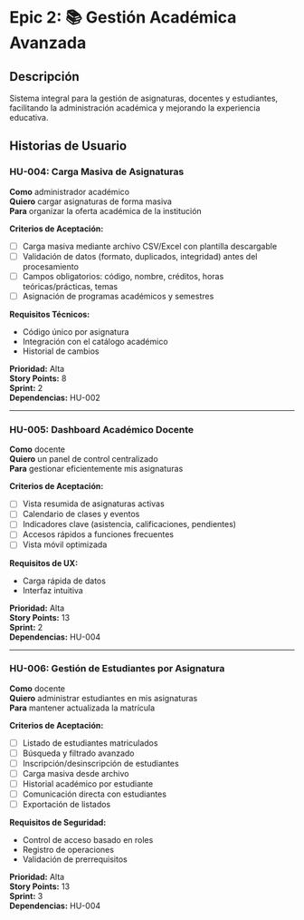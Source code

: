 # Epic 2: 📚 Gestión Académica Avanzada

## Descripción

Sistema integral para la gestión de asignaturas, docentes y estudiantes, facilitando la administración académica y mejorando la experiencia educativa.

## Historias de Usuario

### HU-004: Carga Masiva de Asignaturas

**Como** administrador académico  
**Quiero** cargar asignaturas de forma masiva  
**Para** organizar la oferta académica de la institución

**Criterios de Aceptación:**

- [ ] Carga masiva mediante archivo CSV/Excel con plantilla descargable
- [ ] Validación de datos (formato, duplicados, integridad) antes del procesamiento
- [ ] Campos obligatorios: código, nombre, créditos, horas teóricas/prácticas, temas
- [ ] Asignación de programas académicos y semestres

**Requisitos Técnicos:**

- Código único por asignatura
- Integración con el catálogo académico
- Historial de cambios

**Prioridad:** Alta  
**Story Points:** 8  
**Sprint:** 2  
**Dependencias:** HU-002

---

### HU-005: Dashboard Académico Docente

**Como** docente  
**Quiero** un panel de control centralizado  
**Para** gestionar eficientemente mis asignaturas

**Criterios de Aceptación:**

- [ ] Vista resumida de asignaturas activas
- [ ] Calendario de clases y eventos
- [ ] Indicadores clave (asistencia, calificaciones, pendientes)
- [ ] Accesos rápidos a funciones frecuentes
- [ ] Vista móvil optimizada

**Requisitos de UX:**

- Carga rápida de datos
- Interfaz intuitiva

**Prioridad:** Alta  
**Story Points:** 13  
**Sprint:** 2  
**Dependencias:** HU-004

---

### HU-006: Gestión de Estudiantes por Asignatura

**Como** docente  
**Quiero** administrar estudiantes en mis asignaturas  
**Para** mantener actualizada la matrícula

**Criterios de Aceptación:**

- [ ] Listado de estudiantes matriculados
- [ ] Búsqueda y filtrado avanzado
- [ ] Inscripción/desinscripción de estudiantes
- [ ] Carga masiva desde archivo
- [ ] Historial académico por estudiante
- [ ] Comunicación directa con estudiantes
- [ ] Exportación de listados

**Requisitos de Seguridad:**

- Control de acceso basado en roles
- Registro de operaciones
- Validación de prerrequisitos

**Prioridad:** Alta  
**Story Points:** 13  
**Sprint:** 3  
**Dependencias:** HU-004
